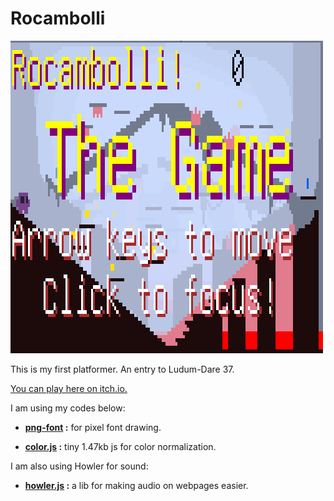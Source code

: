 # Rocambolli

![Rocambolli The Game](cover_gif.gif)

This is my first platformer. An entry to Ludum-Dare 37.

[You can play here on itch.io.](https://eri0o.itch.io/rocambolli)

I am using my codes below:

 - **[png-font](https://github.com/ericoporto/png-font) :** for pixel font drawing.

 - **[color.js](https://github.com/ericoporto/TouchyEngine/blob/master/color.js) :** tiny 1.47kb js for color normalization.

 I am also using Howler for sound:

  - **[howler.js](https://github.com/goldfire/howler.js) :** a lib for making audio on webpages easier.
